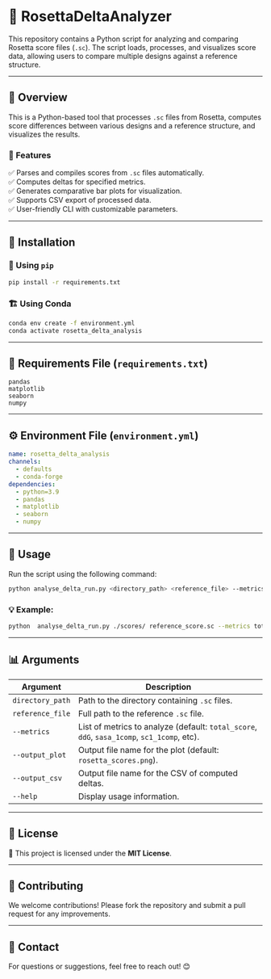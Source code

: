 # 🎯 RosettaDeltaAnalyzer

This repository contains a Python script for analyzing and comparing Rosetta score files (`.sc`). The script loads, processes, and visualizes score data, allowing users to compare multiple designs against a reference structure.

---

## 📌 Overview

This is a Python-based tool that processes `.sc` files from Rosetta, computes score differences between various designs and a reference structure, and visualizes the results.

### 🚀 Features

✅ Parses and compiles scores from `.sc` files automatically.  
✅ Computes deltas for specified metrics.  
✅ Generates comparative bar plots for visualization.  
✅ Supports CSV export of processed data.  
✅ User-friendly CLI with customizable parameters.  

---

## 🔧 Installation

### 📌 Using `pip`

```sh
pip install -r requirements.txt
```

### 🏗️ Using Conda

```sh
conda env create -f environment.yml
conda activate rosetta_delta_analysis
```

---

## 📁 Requirements File (`requirements.txt`)

```
pandas
matplotlib
seaborn
numpy
```

---

## ⚙️ Environment File (`environment.yml`)

```yaml
name: rosetta_delta_analysis
channels:
  - defaults
  - conda-forge
dependencies:
  - python=3.9
  - pandas
  - matplotlib
  - seaborn
  - numpy
```

---

## 🎯 Usage

Run the script using the following command:

```sh
python analyse_delta_run.py <directory_path> <reference_file> --metrics <metric1> <metric2> --output_plot <output_file> --output_csv <output_file>
```

### 💡 Example:

```sh
python  analyse_delta_run.py ./scores/ reference_score.sc --metrics total_score ddG --output_plot comparison.png --output_csv results.csv
```

---

## 📊 Arguments

| Argument         | Description                                                                                |
|-----------------|--------------------------------------------------------------------------------------------|
| `directory_path` | Path to the directory containing `.sc` files.                                              |
| `reference_file` | Full path to the reference `.sc` file.                                                     |
| `--metrics`      | List of metrics to analyze (default: `total_score`, `ddG`, `sasa_1comp`, `sc1_1comp`, etc). |
| `--output_plot`  | Output file name for the plot (default: `rosetta_scores.png`).                       | 
| `--output_csv`   | Output file name for the CSV of computed deltas.                                           |
| `--help`         | Display usage information.                                                                 |

---

## 📜 License

📖 This project is licensed under the **MIT License**.

---

## 🤝 Contributing

We welcome contributions! Please fork the repository and submit a pull request for any improvements.

---

## 📧 Contact

For questions or suggestions, feel free to reach out! 😊
